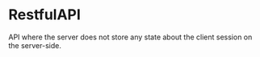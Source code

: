# RestfulAPI
API where the server does not store any state about the client session on the server-side.
